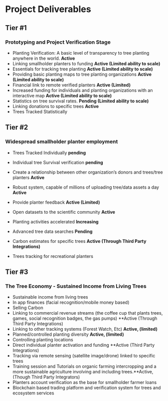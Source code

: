 # Project Deliverables

## Tier #1

### Prototyping and Project Verification Stage

+ Planting Verification: A basic level of transparency to tree planting anywhere in the world. **Active**
+ Linking smallholder planters to funding **Active (Limited ability to scale)**
+ Essentials for tracking tree planting **Active (Limited ability to scale)**
+ Providing basic planting maps to tree planting organizations **Active (Limited ability to scale)**  	
+ Financial link to remote verified planters **Active (Limited)**
+ Increased funding for individuals and planting organizations with an interactive map **Active (Limited ability to scale)**
+ Statistics on tree survival rates. **Pending (Limited ability to scale)**
+ Linking donations to specific trees **Active**
+ Trees Tracked Statistically

## Tier #2

### Widespread smallholder planter employment

+ Trees Tracked Individually **pending**
+ Individual tree Survival verification **pending**

+ Create a relationship between other organization’s donors and trees/tree planters **Active**
+ Robust system, capable of millions of uploading tree/data assets a day **Active**
+ Provide planter feedback **Active (Limited)**
+ Open datasets to the scientific community **Active**
+ Planting activities accelerated **Increasing**
+ Advanced tree data searches **Pending**
+ Carbon estimates for specific trees **Active (Through Third Party Integrations)**
+ Trees tracking for recreational planters

## Tier #3

### The Tree Economy - Sustained Income from Living Trees

+ Sustainable income from living trees
+ In app finances (facial recognition/mobile money based)
+ Selling Carbon
+ Linking to commercial revenue streams (the coffee cup that plants trees, games, social recognition badges, the gas pumps) **Active (Through Third Party Integrations)
+ Linking to other tracking systems (Forest Watch, Etc) **Active, (limited)**
+ Planned/controlled planting diversity **Active, (limited)**
+ Controlling planting locations
+ Direct individual planter activation and funding **Active (Third Party Integrations)
+ Tracking via remote sensing (satellite image/drone) linked to specific trees
+ Training session and Tutorials on organic farming intercropping and a more sustainable agriculture involving and including trees.**Active, (Though Third Party Integrators)
+ Planters account verification as the base for smallholder farmer loans
+ Blockchain based trading platform and verification system for trees and ecosystem services
